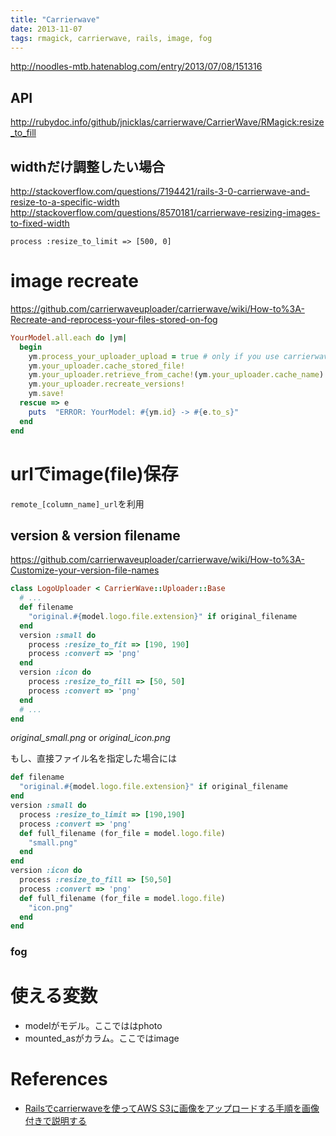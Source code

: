 ```yaml
---
title: "Carrierwave"
date: 2013-11-07
tags: rmagick, carrierwave, rails, image, fog
---
```



<http://noodles-mtb.hatenablog.com/entry/2013/07/08/151316>

## API

<http://rubydoc.info/github/jnicklas/carrierwave/CarrierWave/RMagick:resize_to_fill>


## widthだけ調整したい場合

<http://stackoverflow.com/questions/7194421/rails-3-0-carrierwave-and-resize-to-a-specific-width>
<http://stackoverflow.com/questions/8570181/carrierwave-resizing-images-to-fixed-width>


`process :resize_to_limit => [500, 0]`




# image recreate

<https://github.com/carrierwaveuploader/carrierwave/wiki/How-to%3A-Recreate-and-reprocess-your-files-stored-on-fog>

```rb
YourModel.all.each do |ym|
  begin
    ym.process_your_uploader_upload = true # only if you use carrierwave_backgrounder
    ym.your_uploader.cache_stored_file!
    ym.your_uploader.retrieve_from_cache!(ym.your_uploader.cache_name)
    ym.your_uploader.recreate_versions!
    ym.save!
  rescue => e
    puts  "ERROR: YourModel: #{ym.id} -> #{e.to_s}"
  end
end
```

# urlでimage(file)保存

`remote_[column_name]_url`を利用


## version & version filename

<https://github.com/carrierwaveuploader/carrierwave/wiki/How-to%3A-Customize-your-version-file-names>


``` ruby
class LogoUploader < CarrierWave::Uploader::Base
  # ...
  def filename
    "original.#{model.logo.file.extension}" if original_filename
  end
  version :small do
    process :resize_to_fit => [190, 190]
    process :convert => 'png'
  end
  version :icon do
    process :resize_to_fill => [50, 50]
    process :convert => 'png'
  end
  # ...
end
```

*original_small.png* or *original_icon.png*

もし、直接ファイル名を指定した場合には

``` ruby
def filename
  "original.#{model.logo.file.extension}" if original_filename
end
version :small do
  process :resize_to_limit => [190,190]
  process :convert => 'png'
  def full_filename (for_file = model.logo.file)
    "small.png"
  end
end
version :icon do
  process :resize_to_fill => [50,50]
  process :convert => 'png'
  def full_filename (for_file = model.logo.file)
    "icon.png"
  end
end
```

### fog


# 使える変数

+ modelがモデル。ここでははphoto
+ mounted_asがカラム。ここではimage

# References

+ [Railsでcarrierwaveを使ってAWS S3に画像をアップロードする手順を画像付きで説明する](http://qiita.com/junara/items/1899f23c091bcee3b058)
